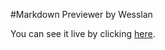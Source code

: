 #Markdown Previewer by Wesslan

You can see it live by clicking [here](https://wesslan12.github.io/Markdown-Previewer-by-Wesslan/).
